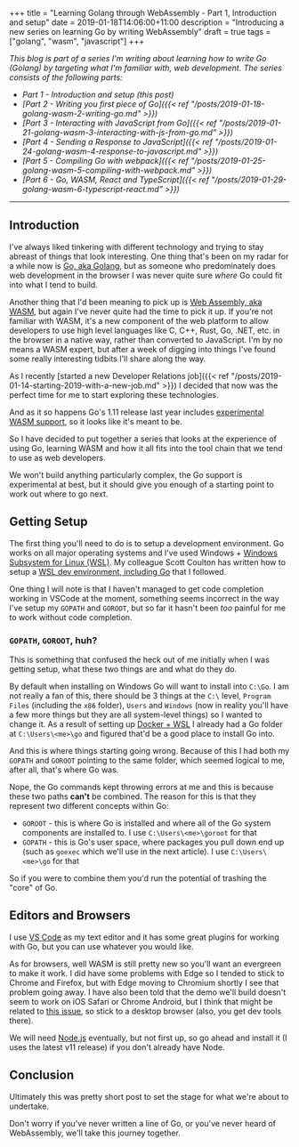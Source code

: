 +++
title = "Learning Golang through WebAssembly - Part 1, Introduction and setup"
date = 2019-01-18T14:06:00+11:00
description = "Introducing a new series on learning Go by writing WebAssembly"
draft = true
tags = ["golang", "wasm", "javascript"]
+++

_This blog is part of a series I'm writing about learning how to write Go (Golang) by targeting what I'm familiar with, web development. The series consists of the following parts:_

* _Part 1 - Introduction and setup (this post)_
* _[Part 2 - Writing you first piece of Go]({{< ref "/posts/2019-01-18-golang-wasm-2-writing-go.md" >}})_
* _[Part 3 - Interacting with JavaScript from Go]({{< ref "/posts/2019-01-21-golang-wasm-3-interacting-with-js-from-go.md" >}})_
* _[Part 4 - Sending a Response to JavaScript]({{< ref "/posts/2019-01-24-golang-wasm-4-response-to-javascript.md" >}})_
* _[Part 5 - Compiling Go with webpack]({{< ref "/posts/2019-01-25-golang-wasm-5-compiling-with-webpack.md" >}})_
* _[Part 6 - Go, WASM, React and TypeScript]({{< ref "/posts/2019-01-29-golang-wasm-6-typescript-react.md" >}})_

***

## Introduction

I've always liked tinkering with different technology and trying to stay abreast of things that look interesting. One thing that's been on my radar for a while now is [Go, aka Golang](https://golang.org), but as someone who predominately does web development in the browser I was never quite sure _where_ Go could fit into what I tend to build.

Another thing that I'd been meaning to pick up is [Web Assembly, aka WASM](https://webassembly.org/), but again I've never quite had the time to pick it up. If you're not familiar with WASM, it's a new component of the web platform to allow developers to use high level languages like C, C++, Rust, Go, .NET, etc. in the browser in a native way, rather than converted to JavaScript. I'm by no means a WASM expert, but after a week of digging into things I've found some really interesting tidbits I'll share along the way.

As I recently [started a new Developer Relations job]({{< ref "/posts/2019-01-14-starting-2019-with-a-new-job.md" >}}) I decided that now was the perfect time for me to start exploring these technologies.

And as it so happens Go's 1.11 release last year includes [experimental WASM support](https://golang.org/doc/go1.11#wasm), so it looks like it's meant to be.

So I have decided to put together a series that looks at the experience of using Go, learning WASM and how it all fits into the tool chain that we tend to use as web developers.

We won't build anything particularly complex, the Go support is experimental at best, but it should give you enough of a starting point to work out where to go next.

## Getting Setup

The first thing you'll need to do is to setup a development environment. Go works on all major operating systems and I've used Windows + [Windows Subsystem for Linux (WSL)](https://docs.microsoft.com/en-us/windows/wsl/about?WT.mc_id=aaronpowelldotcom-blog-aapowell). My colleague Scott Coulton has written how to setup a [WSL dev environment, including Go](https://medium.com/devopslinks/windows-for-a-linux-guy-823276351826) that I followed.

One thing I will note is that I haven't managed to get code completion working in VSCode at the moment, something seems incorrect in the way I've setup my `GOPATH` and `GOROOT`, but so far it hasn't been _too_ painful for me to work without code completion.

### `GOPATH`, `GOROOT`, huh?

This is something that confused the heck out of me initially when I was getting setup, what these two things are and what do they do.

By default when installing on Windows Go will want to install into `C:\Go`. I am not really a fan of this, there should be 3 things at the `C:\` level, `Program Files` (including the `x86` folder), `Users` and `Windows` (now in reality you'll have a few more things but they are all system-level things) so I wanted to change it. As a result of setting up [Docker + WSL](https://blogs.technet.microsoft.com/virtualization/2017/12/08/wsl-interoperability-with-docker/) I already had a Go folder at `C:\Users\<me>\go` and figured that'd be a good place to install Go into.

And this is where things starting going wrong. Because of this I had both my `GOPATH` and `GOROOT` pointing to the same folder, which seemed logical to me, after all, that's where Go was.

Nope, the Go commands kept throwing errors at me and this is because these two paths **can't** be combined. The reason for this is that they represent two different concepts within Go:

* `GOROOT` - this is where Go is installed and where all of the Go system components are installed to. I use `C:\Users\<me>\goroot` for that
* `GOPATH` - this is Go's user space, where packages you pull down end up (such as `goexec` which we'll use in the next article). I use `C:\Users\<me>\go` for that

So if you were to combine them you'd run the potential of trashing the "core" of Go.

## Editors and Browsers

I use [VS Code](https://code.visualstudio.com) as my text editor and it has some great plugins for working with Go, but you can use whatever you would like.

As for browsers, well WASM is still pretty new so you'll want an evergreen to make it work. I did have some problems with Edge so I tended to stick to Chrome and Firefox, but with Edge moving to Chromium shortly I see that problem going away. I have also been told that the demo we'll build doesn't seem to work on iOS Safari or Chrome Android, but I think that might be related to [this issue](https://github.com/golang/go/issues/27462), so stick to a desktop browser (also, you get dev tools there).

We will need [Node.js](https://nodejs.org) eventually, but not first up, so go ahead and install it (I uses the latest v11 release) if you don't already have Node.

## Conclusion

Ultimately this was pretty short post to set the stage for what we're about to undertake.

Don't worry if you've never written a line of Go, or you've never heard of WebAssembly, we'll take this journey together.